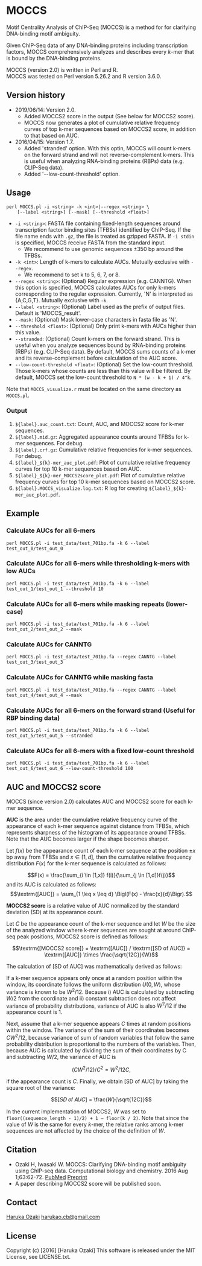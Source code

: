 # MOCCS

Motif Centrality Analysis of ChIP-Seq (MOCCS) is a method for for clarifying DNA-binding motif ambiguity.

Given ChIP-Seq data of any DNA-binding proteins including transcription factors, MOCCS comprehensively analyzes and describes every $k$-mer that is bound by the DNA-binding proteins.

MOCCS (version 2.0) is written in Perl and R.  
MOCCS was tested on Perl version 5.26.2 and R version 3.6.0.


## Version history

- 2019/06/14: Version 2.0.
	- Added MOCCS2 score in the output (See below for MOCCS2 score).
	- MOCCS now generates a plot of cumulative relative frequency curves of top k-mer sequences based on MOCCS2 score, in addition to that based on AUC.
- 2016/04/15: Version 1.7.
	- Added 'stranded' option. With this optin, MOCCS will count k-mers on the forward strand and will not reverse-complement k-mers. This is useful when analyzing RNA-binding proteins (RBPs) data (e.g. CLIP-Seq data).
	- Added '--low-count-threshold' option.

## Usage

	perl MOCCS.pl -i <string> -k <int>|--regex <string> \
		[--label <string>] [--mask] [--threshold <float>]

- `-i <string>`: FASTA file containing fixed-length sequences around transcription factor binding sites (TFBSs) identified by ChIP-Seq. If the file name ends with `.gz`, the file is treated as gzipped FASTA. If `-i stdin` is specified, MOCCS receive FASTA from the standard input.
	- We recommend to use genomic sequences ±350 bp around the TFBSs.
- `-k <int>`: Length of k-mers to calculate AUCs. Mutually exclusive with `--regex`.
	- We recommend to set k to 5, 6, 7, or 8.
- `--regex <string>`: (Optional) Regular expression (e.g. CANNTG). When this option is specified, MOCCS calculates AUCs for only k-mers corresponding to the regular expression. Currently, 'N' is interpreted as {A,C,G,T}. Mutually exclusive with `-k`.
- `--label <string>`: (Optional) Label used as the prefix of output files. Default is 'MOCCS_result'.
- `--mask`: (Optional) Mask lower-case characters in fasta file as 'N'.
- `--threshold <float>`: (Optional) Only print k-mers with AUCs higher than this value.
- `--stranded`: (Optional) Count k-mers on the forward strand. This is useful when you analyze sequences bound by RNA-binding proteins (RBPs) (e.g. CLIP-Seq data). By default, MOCCS sums counts of a k-mer and its reverse-complement before calculation of the AUC score.
- `--low-count-threshold <float>`: (Optional) Set the low-count threshold. Those k-mers whose counts are less than this value will be filtered. By default, MOCCS set the low-count threshold to `N * (w - k + 1) / 4^k`.

Note that `MOCCS_visualize.r` must be located on the same directory as `MOCCS.pl`.

### Output

1. `${label}.auc_count.txt`: Count, AUC, and MOCCS2 score for k-mer sequences.
2. `${label}.mid.gz`: Aggregated appearance counts around TFBSs for k-mer sequences. For debug.
3. `${label}.crf.gz`: Cumulative relative frequencies for k-mer sequences. For debug.
4. `${label}_${k}-mer_auc_plot.pdf`: Plot of cumulative relative frequency curves for top 10 k-mer sequences based on AUC.
5. `${label}_${k}-mer_MOCCS2score_plot.pdf`: Plot of cumulative relative frequency curves for top 10 k-mer sequences based on MOCCS2 score.
6. `${label}.MOCCS_visualize.log.txt`: R log for creating `${label}_${k}-mer_auc_plot.pdf`.


## Example
### Calculate AUCs for all 6-mers

	perl MOCCS.pl -i test_data/test_701bp.fa -k 6 --label test_out_0/test_out_0

### Calculate AUCs for all 6-mers while thresholding k-mers with low AUCs

	perl MOCCS.pl -i test_data/test_701bp.fa -k 6 --label test_out_1/test_out_1 --threshold 10

### Calculate AUCs for all 6-mers while masking repeats (lower-case)

	perl MOCCS.pl -i test_data/test_701bp.fa -k 6 --label test_out_2/test_out_2 --mask

### Calculate AUCs for CANNTG

	perl MOCCS.pl -i test_data/test_701bp.fa --regex CANNTG --label test_out_3/test_out_3

### Calculate AUCs for CANNTG while masking fasta

	perl MOCCS.pl -i test_data/test_701bp.fa --regex CANNTG --label test_out_4/test_out_4 --mask

### Calculate AUCs for all 6-mers on the forward strand (Useful for RBP binding data)

	perl MOCCS.pl -i test_data/test_701bp.fa -k 6 --label test_out_5/test_out_5 --stranded

### Calculate AUCs for all 6-mers with a fixed low-count threshold

	perl MOCCS.pl -i test_data/test_701bp.fa -k 6 --label test_out_6/test_out_6 --low-count-threshold 100

## AUC and MOCCS2 score
MOCCS (since version 2.0) calculates AUC and MOCCS2 score for each k-mer sequence.

**AUC** is the area under the cumulative relative frequency curve of the appearance of each k-mer sequence against distance from TFBSs, which represents sharpness of the histogram of its appearance around TFBSs. Note that the AUC becomes larger if the shape becomes sharper.

Let $f(x)$ be the appearance count of each k-mer sequence at the position  $±x$ bp away from TFBSs and $x \in [1,d]$, then the cumulative relative frequency distribution $F(x)$ for the k-mer sequence is calculated as follows:

$$F(x) = \frac{\sum_{i \in [1,x]} f(i)}{\sum_{j \in [1,d]}f(j)}$$
and its AUC is calculated as follows:
$$\textrm{[AUC]} = \sum_{1 \leq x \leq d} \Bigl(F(x) - \frac{x}{d}\Bigr).$$


**MOCCS2 score** is a relative value of AUC normalized by the standard deviation (SD) at its appearance count.

Let $C$ be the appearance count of the k-mer sequence and let $W$ be the size of the analyzed window where k-mer sequences are sought at around ChIP-seq peak positions, MOCCS2 score is defined as follows:

$$\textrm{[MOCCS2 score]} = \textrm{[AUC]} / \textrm{[SD of AUC]} = \textrm{[AUC]} \times \frac{\sqrt{12C}}{W}$$

The calculation of [SD of AUC] was mathematically derived as follows:

If a k-mer sequence appears only once at a random position within the window, its coordinate follows the uniform distribution $U(0, W)$, whose variance is known to be $W^2 / 12$. Because i) AUC is calculated by subtracting $W / 2$ from the coordinate and ii) constant subtraction does not affect variance of probability distributions, variance of AUC is also $W^2 / 12$ if the appearance count is $1$.

Next, assume that a k-mer sequence appears $C$ times at random positions within the window. The variance of the sum of their coordinates becomes $CW^2 / 12$, because variance of sum of random variables that follow the same probability distribution is proportional to the numbers of the variables.  Then, because AUC is calculated by dividing the sum of their coordinates by C and subtracting $W/2$, the variance of AUC is

$$(CW^2 /12)/C^2 =W^2 /12C ,$$

if the appearance count is $C$. Finally, we obtain [SD of AUC] by taking the square root of the variance:

$$[𝑆𝐷 𝑜𝑓 𝐴𝑈𝐶] = \frac{𝑊}{\sqrt{12C}}$$

In the current implementation of MOCCS2, $W$ was set to `floor((sequence_length - 1)/2) + 1 – floor(k / 2)`. Note that since the value of $W$ is the same for every $k$-mer, the relative ranks among k-mer sequences are not affected by the choice of the definition of $W$.

## Citation

- Ozaki H, Iwasaki W. MOCCS: Clarifying DNA-binding motif ambiguity using ChIP-seq data. Computational biology and chemistry. 2016 Aug 1;63:62-72. [PubMed](https://www.ncbi.nlm.nih.gov/pubmed/26971251) [Preprint](http://yuifu.github.io/pdf/2016_moccs.pdf)
- A paper describing MOCCS2 score will be published soon.

## Contact

[Haruka Ozaki](https://yuifu.github.io/) <harukao.cb@gmail.com>

## License

Copyright (c) [2016] [Haruka Ozaki]
This software is released under the MIT License, see LICENSE.txt.

